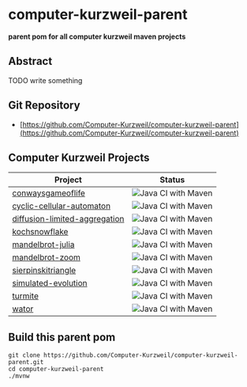 # computer-kurzweil-parent

**parent pom for all computer kurzweil maven projects**

## Abstract
TODO write something

## Git Repository
* [https://github.com/Computer-Kurzweil/computer-kurzweil-parent](https://github.com/Computer-Kurzweil/computer-kurzweil-parent)

## Computer Kurzweil Projects

| Project                                                                                             | Status                                                                                                                                 |
|-----------------------------------------------------------------------------------------------------|----------------------------------------------------------------------------------------------------------------------------------------|
| [conwaysgameoflife](https://java.woehlke.org/conwaysgameoflife)                                     | ![Java CI with Maven](https://github.com/Computer-Kurzweil/conwaysgameoflife/workflows/Java%20CI%20with%20Maven/badge.svg)             |
| [cyclic-cellular-automaton](https://java.woehlke.org/cyclic-cellular-automaton)                     | ![Java CI with Maven](https://github.com/Computer-Kurzweil/cyclic-cellular-automaton/workflows/Java%20CI%20with%20Maven/badge.svg)     |
| [diffusion-limited-aggregation](https://java.woehlke.org/diffusion-limited-aggregation)             | ![Java CI with Maven](https://github.com/Computer-Kurzweil/diffusion-limited-aggregation/workflows/Java%20CI%20with%20Maven/badge.svg) |
| [kochsnowflake](https://java.woehlke.org/kochsnowflake)                                             | ![Java CI with Maven](https://github.com/Computer-Kurzweil/kochsnowflake/workflows/Java%20CI%20with%20Maven/badge.svg)                 |
| [mandelbrot-julia](https://java.woehlke.org/mandelbrot-julia)                                       | ![Java CI with Maven](https://github.com/Computer-Kurzweil/mandelbrot-julia/workflows/Java%20CI%20with%20Maven/badge.svg)              |
| [mandelbrot-zoom](https://java.woehlke.org/mandelbrot-zoom)                                         | ![Java CI with Maven](https://github.com/Computer-Kurzweil/mandelbrot-zoom/workflows/Java%20CI%20with%20Maven/badge.svg)               |
| [sierpinskitriangle](https://java.woehlke.org/sierpinskitriangle)                                   | ![Java CI with Maven](https://github.com/Computer-Kurzweil/sierpinskitriangle/workflows/Java%20CI%20with%20Maven/badge.svg)            |
| [simulated-evolution](https://java.woehlke.org/simulated-evolution)                                 | ![Java CI with Maven](https://github.com/Computer-Kurzweil/simulated-evolution/workflows/Java%20CI%20with%20Maven/badge.svg)           |
| [turmite](https://java.woehlke.org/turmite)                                                         | ![Java CI with Maven](https://github.com/Computer-Kurzweil/turmite/workflows/Java%20CI%20with%20Maven/badge.svg)                       |
| [wator](https://java.woehlke.org/wator)                                                             | ![Java CI with Maven](https://github.com/Computer-Kurzweil/wator/workflows/Java%20CI%20with%20Maven/badge.svg)                         |


## Build this parent pom

```
git clone https://github.com/Computer-Kurzweil/computer-kurzweil-parent.git
cd computer-kurzweil-parent
./mvnw
```
